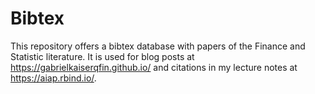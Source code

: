 # Bibtex

This repository offers a bibtex database with papers of the Finance and Statistic literature.
It is used for blog posts at https://gabrielkaiserqfin.github.io/ and citations in my lecture notes at https://aiap.rbind.io/. 
